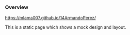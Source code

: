 ### Overview
https://mlama007.github.io/14ArmandoPerez/

This is a static page which shows a mock design and layout.
